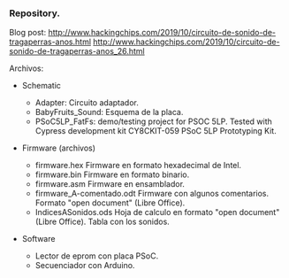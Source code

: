 ### Repository. ###
Blog post:
http://www.hackingchips.com/2019/10/circuito-de-sonido-de-tragaperras-anos.html
http://www.hackingchips.com/2019/10/circuito-de-sonido-de-tragaperras-anos_26.html

Archivos:

* Schematic
	* Adapter: Circuito adaptador.
	* BabyFruits_Sound: Esquema de la placa.
	* PSoC5LP_FatFs: demo/testing project for PSOC 5LP. Tested with Cypress development kit CY8CKIT-059 PSoC 5LP Prototyping Kit.

* Firmware (archivos)
	* firmware.hex			Firmware en formato hexadecimal de Intel.
	* firmware.bin  		Firmware en formato binario.
	* firmware.asm  		Firmware en ensamblador.
	* firmware_A-comentado.odt	Firmware con algunos comentarios. Formato "open document" (Libre Office).
	* IndicesASonidos.ods		Hoja de calculo en formato "open document" (Libre Office). Tabla con los sonidos.

* Software
	* Lector de eprom con placa PSoC.
	* Secuenciador con Arduino.
